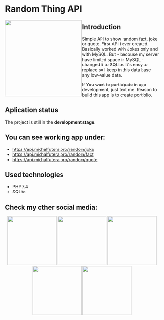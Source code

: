 # Random Thing API

<a href="https://linktr.ee/mjfutera" target="_blank">
<img align="left" width="250" height="250" src="https://user-images.githubusercontent.com/100314711/210825834-41aaf943-2907-4d34-a3ef-64b672f1e160.png">
</a>


## Introduction
Simple API to show random fact, joke or quote. First API I ever created. Basically worked with Jokes only and with MySQL. 
But - becouse my server have limited space in MySQL - changed it to SQLite. It's easy to replace so I keep in this data base any low-value data.

If You want to participate in app development, just text me. Reason to build this app is to create portfolio.

## Aplication status
The project is still in the **development stage**.

## You can see working app under:
* <a href="https://api.michalfutera.pro/random/joke" target="_blank">https://api.michalfutera.pro/random/joke</a>
* <a href="https://api.michalfutera.pro/random/fact" target="_blank">https://api.michalfutera.pro/random/fact</a>
* <a href="https://api.michalfutera.pro/random/quote" target="_blank">https://api.michalfutera.pro/random/quote</a>

## Used technologies
* PHP 7.4
* SQLite

## Check my other social media:
<div align="center">
<a href="https://twitter.com/mjfutera" target="_blank"><img src="https://user-images.githubusercontent.com/100314711/216403440-e92aff25-3452-4948-8805-f7ad944983fe.png" border="0" width="160"></a>
<a href="https://www.linkedin.com/in/michalfutera/" target="_blank"><img src="https://user-images.githubusercontent.com/100314711/216405566-d8a0eb5d-1424-4e84-b931-35217ada1083.png" border="0" width="160"></a>
<a href="https://www.buymeacoffee.com/mjfutera" target="_blank"><img src="https://user-images.githubusercontent.com/100314711/216403435-a0d3d0d3-e991-4612-b0d2-40408ae8d4d0.png" border="0" width="160"></a>
<a href="https://www.fiverr.com/michalfutera" target="_blank"><img src="https://user-images.githubusercontent.com/100314711/218256294-c71b8656-0f3a-4fbd-bb5d-804504caa7a0.png" border="0" width="160"></a>
<a href="https://linktr.ee/mjfutera" target="_blank"><img src="https://user-images.githubusercontent.com/100314711/216403438-94aeff33-6ed6-41ef-9972-92ea878e76e4.png" border="0" width="160"></a>
</div>
